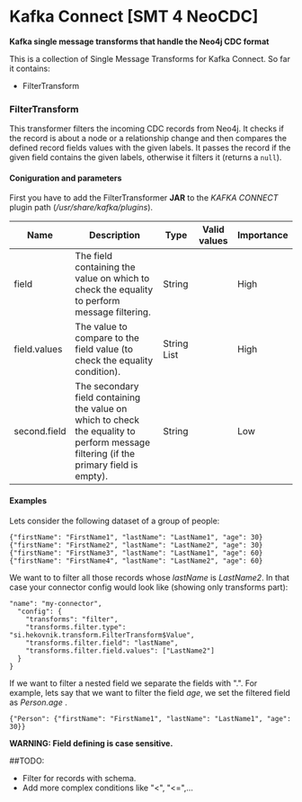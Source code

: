 # Kafka Connect [SMT 4 NeoCDC]
**Kafka single message transforms that handle the Neo4j CDC format**

This is a collection of Single Message Transforms for Kafka Connect. So far it contains:
* FilterTransform

### FilterTransform

This transformer filters the incoming CDC records from Neo4j.
It checks if the record is about a node or a relationship change and then compares the defined record fields values 
with the given labels. It passes the record if the given field contains the given labels, otherwise it filters it (returns a `null`).

#### Coniguration and parameters
First you have to add the FilterTransformer **JAR** to the *KAFKA CONNECT* plugin path (*/usr/share/kafka/plugins*).

Name | Description | Type | Valid values | Importance
---- | ----------- | ---- | ------------ | ------------
field | The field containing the value on which to check the equality to perform message filtering. | String |  | High
field.values | The value to compare to the field value (to check the equality condition). | String List| | High
second.field | The secondary field containing the value on which to check the equality to perform message filtering (if the primary field is empty). | String |  | Low

#### Examples

Lets consider the following dataset of a group of people:

```
{"firstName": "FirstName1", "lastName": "LastName1", "age": 30}
{"firstName": "FirstName2", "lastName": "LastName2", "age": 30}
{"firstName": "FirstName3", "lastName": "LastName1", "age": 60}
{"firstName": "FirstName4", "lastName": "LastName2", "age": 60}
```

We want to to filter all those records whose *lastName* is *LastName2*. In that case your connector config would look like (showing only transforms part):
```
"name": "my-connector",
  "config": {
	"transforms": "filter",		
	"transforms.filter.type": "si.hekovnik.transform.FilterTransform$Value",
	"transforms.filter.field": "lastName",
	"transforms.filter.field.values": ["LastName2"]
  }
} 
```
If we want to filter a nested field we separate the fields with ".".
For example, lets say that we want to filter the field *age*, we set the filtered field as *Person.age* .
```
{"Person": {"firstName": "FirstName1", "lastName": "LastName1", "age": 30}}
```

**WARNING: Field defining is case sensitive.**

##TODO:
+ Filter for records with schema.
+ Add more complex conditions like "<", "<=",...
